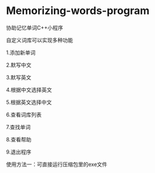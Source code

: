 # Memorizing-words-program
协助记忆单词C++小程序

自定义词库可以实现多种功能

1.添加新单词         

2.默写中文          

3.默写英文        

4.根据中文选择英文    

5.根据英文选择中文    

6.查看词库列表

7.查找单词

8.查看帮助

9.退出程序

使用方法一：可直接运行压缩包里的exe文件
